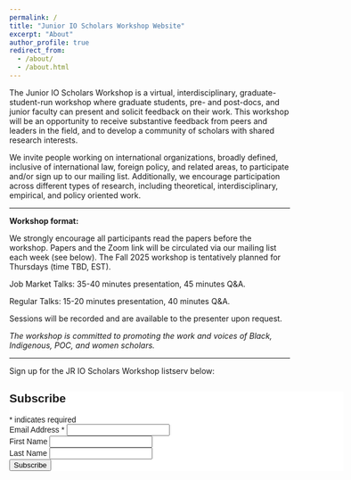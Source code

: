 ```yaml
---
permalink: /
title: "Junior IO Scholars Workshop Website"
excerpt: "About"
author_profile: true
redirect_from:
  - /about/
  - /about.html
---
```


The Junior IO Scholars Workshop is a virtual, interdisciplinary, graduate-student-run workshop where graduate students, pre- and post-docs, and junior faculty can present and solicit feedback on their work. This workshop will be an opportunity to receive substantive feedback from peers and leaders in the field, and to develop a community of scholars with shared research interests.

We invite people working on international organizations, broadly defined, inclusive of international law, foreign policy, and related areas, to participate and/or sign up to our mailing list. Additionally, we encourage participation across different types of research, including theoretical, interdisciplinary, empirical, and policy oriented work.

<hr>

**Workshop format:**

We strongly encourage all participants read the papers before the workshop. Papers and the Zoom link will be circulated via our mailing list each week (see below). The Fall 2025 workshop is tentatively planned for Thursdays (time TBD, EST).

Job Market Talks: 35-40 minutes presentation, 45 minutes Q&A.

Regular Talks: 15-20 minutes presentation, 40 minutes Q&A.

Sessions will be recorded and are available to the presenter upon request.


*The workshop is committed to promoting the work and voices of Black, Indigenous, POC, and women scholars.*

<!-- **Call for Papers (2022):**

The Junior IO Scholars Workshop is a virtual, interdisciplinary, graduate-student-run workshop where graduate students, pre- and post-docs, and junior faculty can present and solicit feedback on their work. This workshop will be an opportunity to receive substantive feedback from peers and leaders in the field, and to develop a community of scholars with shared research interests.

We are seeking submissions from people interested in presenting their work or discussing others’ works this fall, as well as non-presenting participants at any stage in their careers. We welcome longer-form practice job talk presentations (~45 minutes) as well as shorter presentations of works in progress (~20 minutes). Presentations will be followed by time for Q&A. Participants are expected to read the papers before the workshop. The tentative dates for the fall semester presentations are 9/6, 9/20, 10/4, 10/18, 11/1, 11/15, 11/29, and 12/13 at 4:00pm Eastern.

We encourage submissions from people working on work related to international organizations, broadly defined, inclusive of international law, foreign policy, and related areas. We also welcome different types of research, including theoretical, interdisciplinary, empirical, and policy oriented works, as well as pre-analysis plans and research designs.

To participate in our fall workshop series in presenting your work, discussing others’ works, or being a non-presenting participants, please sign up below:

<iframe src="https://docs.google.com/forms/d/e/1FAIpQLSdNvav3X8EwSUUwaf-r2vSkiuggjdFAMa_Xk9SZdLqGvRSFWg/viewform?embedded=true" width="900" height="1500" frameborder="0" marginheight="0" marginwidth="0">Loading…</iframe> -->


<hr>

Sign up for the JR IO Scholars Workshop listserv below:
<a id='mailing'></a>

<!-- Begin Mailchimp Signup Form -->
<link href="//cdn-images.mailchimp.com/embedcode/classic-10_7_dtp.css" rel="stylesheet" type="text/css">
<style type="text/css">
	#mc_embed_signup{background:#fff; clear:left; font:14px Helvetica,Arial,sans-serif;  width:600px;}
	/* Add your own Mailchimp form style overrides in your site stylesheet or in this style block.
	   We recommend moving this block and the preceding CSS link to the HEAD of your HTML file. */
</style>
<div id="mc_embed_signup">
<form action="https://github.us14.list-manage.com/subscribe/post?u=6765ff7c1a73076eaea7acdfc&amp;id=31f7d52373" method="post" id="mc-embedded-subscribe-form" name="mc-embedded-subscribe-form" class="validate" target="_blank" novalidate>
    <div id="mc_embed_signup_scroll">
	<h2>Subscribe</h2>
<div class="indicates-required"><span class="asterisk">*</span> indicates required</div>
<div class="mc-field-group">
	<label for="mce-EMAIL">Email Address  <span class="asterisk">*</span>
</label>
	<input type="email" value="" name="EMAIL" class="required email" id="mce-EMAIL">
</div>
<div class="mc-field-group">
	<label for="mce-FNAME">First Name </label>
	<input type="text" value="" name="FNAME" class="" id="mce-FNAME">
</div>
<div class="mc-field-group">
	<label for="mce-LNAME">Last Name </label>
	<input type="text" value="" name="LNAME" class="" id="mce-LNAME">
</div>
	<div id="mce-responses" class="clear foot">
		<div class="response" id="mce-error-response" style="display:none"></div>
		<div class="response" id="mce-success-response" style="display:none"></div>
	</div>    <!-- real people should not fill this in and expect good things - do not remove this or risk form bot signups-->
	<div style="position: absolute; left: -5000px;" aria-hidden="true"><input type="text" name="b_85842ba6cbe3d3014796df81c_8cdfd99a96" tabindex="-1" value=""></div>
	<div class="clear"><input type="submit" value="Subscribe" name="subscribe" id="mc-embedded-subscribe" class="button"></div>
	</div>
</form>
</div>
<script type='text/javascript' src='//s3.amazonaws.com/downloads.mailchimp.com/js/mc-validate.js'></script><script type='text/javascript'>(function($) {window.fnames = new Array(); window.ftypes = new Array();fnames[0]='EMAIL';ftypes[0]='email';fnames[1]='FNAME';ftypes[1]='text';fnames[2]='LNAME';ftypes[2]='text';fnames[3]='ADDRESS';ftypes[3]='address';fnames[4]='PHONE';ftypes[4]='phone';fnames[5]='BIRTHDAY';ftypes[5]='birthday';}(jQuery));var $mcj = jQuery.noConflict(true);</script>
<!--End mc_embed_signup-->
